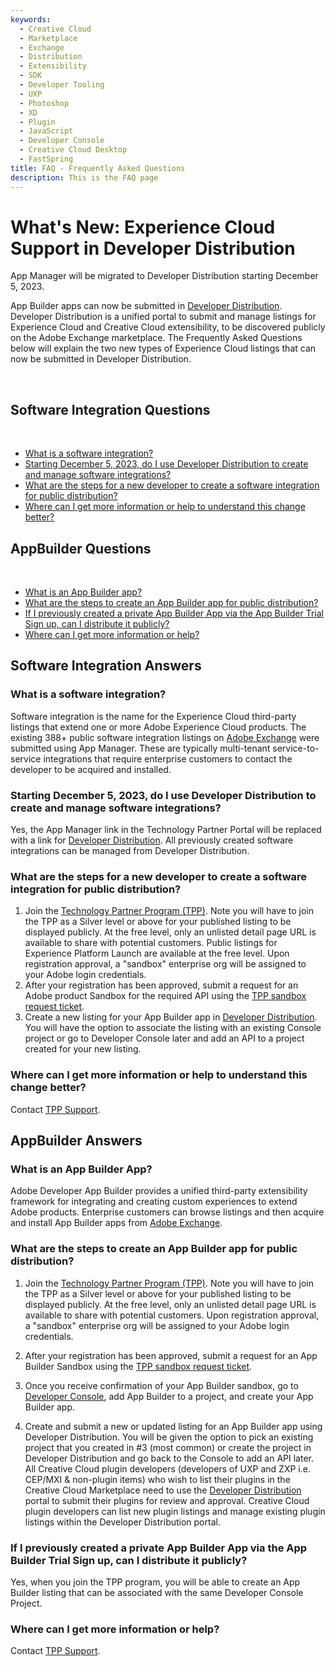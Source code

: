 ```yaml
---
keywords:
  - Creative Cloud
  - Marketplace
  - Exchange
  - Distribution
  - Extensibility
  - SDK
  - Developer Tooling
  - UXP
  - Photoshop
  - XD
  - Plugin
  - JavaScript
  - Developer Console
  - Creative Cloud Desktop
  - FastSpring
title: FAQ - Frequently Asked Questions
description: This is the FAQ page
---
```


<Hero slots="heading, text" background="rgb(141, 52, 78)"/>

# What's New: Experience Cloud Support in Developer Distribution

App Manager will be migrated to Developer Distribution starting December 5, 2023. 

App Builder apps can now be submitted in [Developer Distribution](/distribute). Developer Distribution is a unified portal to submit and manage listings for Experience Cloud and Creative Cloud extensibility, to be discovered publicly on the Adobe Exchange marketplace. The Frequently Asked Questions below will explain the two new types of Experience Cloud listings that can now be submitted in Developer Distribution.

<br/>

## Software Integration Questions

<br/>

- [What is a software integration?](#what-is-a-software-integration)
- [Starting December 5, 2023, do I use Developer Distribution to create and manage software integrations?](#starting-december-5-2023-do-i-use-developer-distribution-to-create-and-manage-software-integrations)
- [What are the steps for a new developer to create a software integration for public distribution?](#what-are-the-steps-for-a-new-developer-to-create-a-software-integration-for-public-distribution)
- [Where can I get more information or help to understand this change better?](#where-can-i-get-more-information-or-help-to-understand-this-change-better)
  
## AppBuilder Questions

<br/>

- [What is an App Builder app?](#what-is-an-App-Builder-app)
- [What are the steps to create an App Builder app for public distribution?](#what-are-the-steps-to-create-an-App-Builder-app-for-public-distribution)
- [If I previously created a private App Builder App via the App Builder Trial Sign up, can I distribute it publicly?](#if-i-previously-created-a-private-app-builder-app-via-the-app-builder-trial-sign-up-can-i-distribute-it-publicly)
- [Where can I get more information or help?](#where-can-I-get-more-information-or-help)


## Software Integration Answers

### What is a software integration?

Software integration is the name for the Experience Cloud third-party listings that extend one or more Adobe Experience Cloud products.  The existing 388+ public software integration listings on [Adobe Exchange](https://exchange.adobe.com/apps/browse/ec) were submitted using App Manager. These are typically multi-tenant service-to-service integrations that require enterprise customers to contact the developer to be acquired and installed.

### Starting December 5, 2023, do I use Developer Distribution to create and manage software integrations?

Yes, the App Manager link in the Technology Partner Portal will be replaced with a link for [Developer Distribution](https://developer.adobe.com/developer-distribution). All previously created software integrations can be managed from Developer Distribution.

### What are the steps for a new developer to create a software integration for public distribution?

1.	Join the [Technology Partner Program (TPP)](https://partners.adobe.com/technologyprogram/experiencecloud.html). Note you will have to join the TPP as a Silver level or above for your published listing to be displayed publicly. At the free level, only an unlisted detail page URL is available to share with potential customers. Public listings for Experience Platform Launch are available at the free level. Upon registration approval, a "sandbox" enterprise org will be assigned to your Adobe login credentials.
2.	After your registration has been approved, submit a request for an Adobe product Sandbox for the required API using the [TPP sandbox request ticket](https://adobeexchangeec.zendesk.com/hc/en-us/requests/new?ticket_form_id=20885197390989). 
3.	Create a new listing for your App Builder app in [Developer Distribution](https://developer.adobe.com/developer-distribution). You will have the option to associate the listing with an existing Console project or go to Developer Console later and add an API to a project created for your new listing.

### Where can I get more information or help to understand this change better?

Contact [TPP Support](https://adobeexchangeec.zendesk.com/hc/en-us/requests/new).


## AppBuilder Answers

### What is an App Builder App?

Adobe Developer App Builder provides a unified third-party extensibility framework for integrating and creating custom experiences to extend Adobe products. Enterprise customers can browse listings and then acquire and install App Builder apps from [Adobe Exchange](https://exchange.adobe.com/apps/browse/ec). 

### What are the steps to create an App Builder app for public distribution?

1. Join the [Technology Partner Program (TPP)](https://partners.adobe.com/technologyprogram/experiencecloud.html). Note you will have to join the TPP as a Silver level or above for your published listing to be displayed publicly. At the free level, only an unlisted detail page URL is available to share with potential customers. Upon registration approval, a "sandbox" enterprise org will be assigned to your Adobe login credentials.​

2. After your registration has been approved, submit a request for an App Builder Sandbox using the [TPP sandbox request ticket](https://adobeexchangeec.zendesk.com/hc/en-us/requests/new?ticket_form_id=20885197390989).   ​

3. Once you receive confirmation of your App Builder sandbox, go to [Developer Console](https://developer.adobe.com/developer-console/), add  App Builder to a project, and create your App Builder app.​

4. Create and submit a new or updated listing for an App Builder app using Developer Distribution. You will be given the option to pick an existing project that you created in #3 (most common) or create the project in Developer Distribution and go back to the Console to add an API later.​
All Creative Cloud plugin developers (developers of UXP and ZXP i.e. CEP/MXI & non-plugin items) who wish to list their plugins in the Creative Cloud Marketplace need to use the [Developer Distribution](https://developer.adobe.com/distribute/home) portal to submit their plugins for review and approval. Creative Cloud plugin developers can list new plugin listings and manage existing plugin listings within the Developer Distribution portal.

### If I previously created a private App Builder App via the App Builder Trial Sign up, can I distribute it publicly?

Yes, when you join the TPP program, you will be able to create an App Builder listing that can be associated with the same Developer Console Project.

### Where can I get more information or help?

Contact [TPP Support](https://adobeexchangeec.zendesk.com/hc/en-us/requests/new).  





